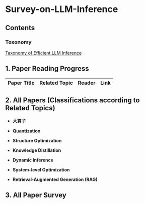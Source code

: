 # Survey-on-LLM-Inference

## Contents

### Toxonomy

[Taxonomy of Efficient LLM Inference](https://api.star-history.com/svg?repos=wcventure/FuzzingPaper&type=Date)

## 1. Paper Reading Progress

| Paper Title | Related Topic | Reader | Link |
| :-----| ----: | :----: | :-----|


## 2. All Papers (Classifications according to Related Topics)
- **大算子**

- **Quantization**

- **Structure Optimization**

- **Knowledge Distillation**

- **Dynamic Inference**

- **System-level Optimization**

- **Retrieval-Augmented Generation (RAG)**


## 3. All Paper Survey
